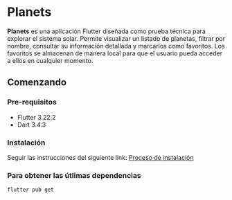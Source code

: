 # Planets

**Planets** es una aplicación Flutter diseñada como prueba técnica para explorar el sistema solar.
Permite visualizar un listado de planetas, filtrar por nombre, consultar su información detallada y marcarlos como favoritos.
Los favoritos se almacenan de manera local para que el usuario pueda acceder a ellos en cualquier momento.

## Comenzando

### Pre-requisitos
- Flutter 3.22.2
- Dart 3.4.3

### Instalación

Seguir las instrucciones del siguiente link: [Proceso de instalación](https://flutter.dev/docs/get-started/install)

### Para obtener las útlimas dependencias

```shell
flutter pub get
```